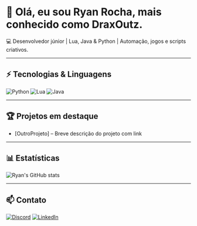 # 👋 Olá, eu sou Ryan Rocha, mais conhecido como DraxOutz.

💻 Desenvolvedor júnior | Lua, Java & Python | Automação, jogos e scripts criativos.

---

## ⚡ Tecnologias & Linguagens
![Python](https://img.shields.io/badge/-Python-3776AB?style=flat&logo=python&logoColor=white)
![Lua](https://img.shields.io/badge/-Lua-000080?style=flat&logo=lua&logoColor=white)
![Java](https://img.shields.io/badge/-Java-007396?style=flat&logo=java&logoColor=white)

---

## 🏆 Projetos em destaque
- [OutroProjeto] – Breve descrição do projeto com link

---

## 📊 Estatísticas
![Ryan's GitHub stats](https://github-readme-stats.vercel.app/api?username=DraxOutz&show_icons=true&theme=radical)

---

## 📫 Contato
[![Discord](https://img.shields.io/badge/-Discord-5865F2?style=flat&logo=discord&logoColor=white)](https://discord.com/users/DraxOutz)
[![LinkedIn](https://img.shields.io/badge/-LinkedIn-0077B5?style=flat&logo=linkedin&logoColor=white)](link-do-linkedin)
